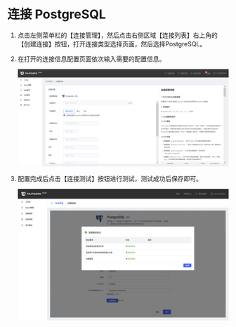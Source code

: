 # 连接 PostgreSQL

1. 点击左侧菜单栏的【连接管理】，然后点击右侧区域【连接列表】右上角的【创建连接】按钮，打开连接类型选择页面，然后选择PostgreSQL。

2. 在打开的连接信息配置页面依次输入需要的配置信息。

   ![](../../images/connect_postgresql.png)

3. 配置完成后点击【连接测试】按钮进行测试，测试成功后保存即可。

   ![](../../images/connect_postgresql_2.png)
